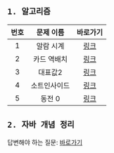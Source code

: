 ## `1. 알고리즘`
|번호|문제 이름|바로가기|
|:---:|:---:|:---:|
|1|알람 시계|[링크](https://www.acmicpc.net/problem/2884)|
|2|카드 역배치|[링크](https://www.acmicpc.net/problem/10804)|
|3|대표값2|[링크](https://www.acmicpc.net/problem/2587)|
|4|소트인사이드|[링크](https://www.acmicpc.net/problem/1427)|
|5|동전 0|[링크](https://www.acmicpc.net/problem/11047)|

## `2. 자바 개념 정리`
답변해야 하는 질문: [바로가기](https://github.com/EFUB/efub4-backend-java-study/blob/be4984ea2dd4b35b213924a64187bcbf9896bee6/1%EC%A3%BC%EC%B0%A8/%EC%9E%90%EB%B0%94%EA%B0%9C%EB%85%90%EC%A0%95%EB%A6%AC/JAVA_QUESTION.md)